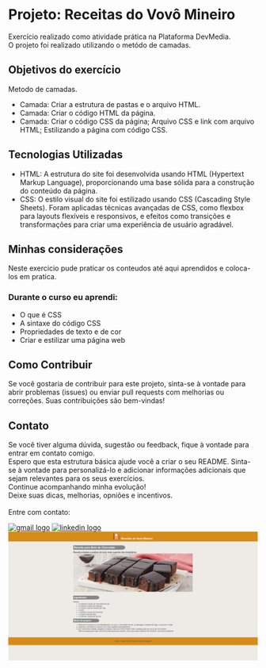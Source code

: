 <h1>Projeto: Receitas do Vovô Mineiro</h1>
<p>Exercício realizado como atividade prática na Plataforma DevMedia.<br>O projeto foi realizado utilizando o metódo de camadas.</p>

<h2>Objetivos do exercício</h2>
<p>Metodo de camadas.</p>
<ul type="1">
  <li>Camada: Criar a estrutura de pastas e o arquivo HTML.</li>
  <li>Camada: Criar o código HTML da página.</li>
  <li>Camada: Criar o código CSS da página; Arquivo CSS e link com arquivo HTML; Estilizando a página com código CSS.</li>
</ul>

<h2>Tecnologias Utilizadas</h2>
<ul>
  <li>HTML: A estrutura do site foi desenvolvida usando HTML (Hypertext Markup Language), proporcionando uma base sólida para a construção do conteúdo da página.</li>
  <li>CSS: O estilo visual do site foi estilizado usando CSS (Cascading Style Sheets). Foram aplicadas técnicas avançadas de CSS, como flexbox para layouts flexíveis e responsivos, e efeitos como transições e transformações para criar uma experiência de usuário agradável.</li>
</ul>

<h2>Minhas considerações</h2>
<p>Neste exercicio pude praticar os conteudos até aqui aprendidos e coloca-los em pratica.</p>

<h3>Durante o curso eu aprendi:</h3>
<ul>
  <li>O que é CSS</li>
  <li>A sintaxe do código CSS</li>
  <li>Propriedades de texto e de cor</li>
  <li>Criar e estilizar uma página web</li>
</ul>

<h2>Como Contribuir</h2>
<p>Se você gostaria de contribuir para este projeto, sinta-se à vontade para abrir problemas (issues) ou enviar pull requests com melhorias ou correções. Suas contribuições são bem-vindas!</p>


<h2>Contato</h2>
<p>Se você tiver alguma dúvida, sugestão ou feedback, fique à vontade para entrar em contato comigo.
<br>
Espero que esta estrutura básica ajude você a criar o seu README. Sinta-se à vontade para personalizá-lo e adicionar informações adicionais que sejam relevantes para os seus exercícios.<br>
Continue acompanhando minha evolução!<br>
Deixe suas dicas, melhorias, opniões e incentivos.<br>
<br>
Entre com contato:<br></p>
<a href="mailto:adrianomatilde@gmail.com" target="blank"><img src="https://img.shields.io/static/v1?message=Gmail&logo=gmail&label=&color=D14836&logoColor=white&labelColor=&style=for-the-badge" height="35" alt="gmail logo"></a>
<a href="https://www.linkedin.com/in/adrianomsj/" target="blank">
  <img src="https://img.shields.io/static/v1?message=LinkedIn&logo=linkedin&label=&color=0077B5&logoColor=white&labelColor=&style=for-the-badge" height="35" alt="linkedin logo"/>
</a>


<img src="page-site-vovo-mineiro.png"/>